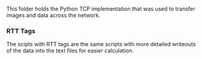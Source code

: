 This folder holds the Python TCP implementation that was used to transfer images and data across the network.

### RTT Tags
The scipts with RTT tags are the same scripts with more detailed writeouts of the data into the text files for easier calculation. 

